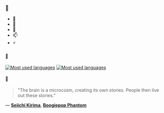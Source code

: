 ### 👋

- 🔭
- 🌱
- 💬
- 📫
- ⚡

#### 🧏

[![Most used languages](https://github-readme-stats-aynah.vercel.app/api/top-langs/?username=aynh&theme=solarized-dark&langs_count=6&layout=compact&hide_title=true)](https://github.com/anuraghazra/github-readme-stats#gh-dark-mode-only)
[![Most used languages](https://github-readme-stats-aynah.vercel.app/api/top-langs/?username=aynh&theme=solarized-light&langs_count=6&layout=compact&hide_title=true)](https://github.com/anuraghazra/github-readme-stats#gh-light-mode-only)

#### 💬

> "The brain is a microcosm, creating its own stories. People then live out these stories."

&mdash; [**Seiichi Kirima**](https://myanimelist.net/character.php?q=Seiichi%20Kirima&cat=character), [**Boogiepop Phantom**](https://myanimelist.net/search/all?q=Boogiepop%20Phantom&cat=all)
